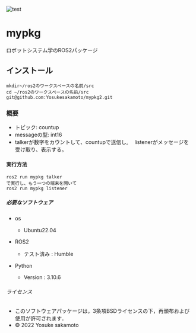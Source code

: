 ![test](https://github.com/Yosukesakamoto/mypkg2/actions/workflows/test.yml/badge.svg)
# mypkg
  ロボットシステム学のROS2パッケージ

## インストール
  
    
    mkdir~/ros2のワークスペースの名前/src
    cd ~/ros2のワークスペースの名前/src
    git@github.com:Yosukesakamoto/mypkg2.git



### 概要
* トピック: countup
* messageの型: int16
* talkerが数字をカウントして、countupで送信し,
　listenerがメッセージを受け取り、表示する。

#### 実行方法

    ros2 run mypkg talker
    で実行し、もう一つの端末を開いて
    ros2 run mypkg listener

##### 必要なソフトウェア
* os
　 
     * Ubuntu22.04

* ROS2
     * テスト済み : Humble


* Python
     * Version : 3.10.6


###### ライセンス
* このソフトウェアパッケージは，3条項BSDライセンスの下，再頒布および使用が許可されます．
* © 2022 Yosuke sakamoto


